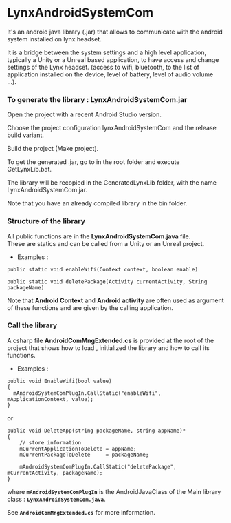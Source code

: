 # LynxAndroidSystemCom

It's an android java library (.jar) that allows to communicate with the android system installed on lynx headset.

It is a bridge between the system settings and a high level application, typically a Unity or a Unreal based application, to have
access and change settings of the Lynx headset. (access to wifi, bluetooth, to the list of application installed on the device,
level of battery, level of audio volume ...). 

### To generate the library : LynxAndroidSystemCom.jar
Open the project with a recent Android Studio version.

Choose the project configuration lynxAndroidSystemCom and the release build variant.

Build the project (Make project). 

To get the generated .jar, go to in the root folder and execute GetLynxLib.bat. 

The library will be recopied in the GeneratedLynxLib folder, with the name LynxAndroidSystemCom.jar.  

Note that you have an already compiled library in the bin folder. 

### Structure of the library
All public functions are in the **LynxAndroidSystemCom.java** file.  
These are statics and can be called from a Unity or an Unreal project.  
  
  - Examples : 

`public static void enableWifi(Context context, boolean enable)`

`public static void deletePackage(Activity currentActivity, String packageName)`

Note that **Android Context** and **Android activity** are often used as argument of these functions 
and are given by the calling application.

### Call the library
A csharp file **AndroidComMngExtended.cs** is provided at the root of the project that shows how to load , initialized the library and 
how to call its functions.  
  
  - Examples : 
  ```
public void EnableWifi(bool value)
{
    mAndroidSystemComPlugIn.CallStatic("enableWifi", mApplicationContext, value);
}
```
or 
```
public void DeleteApp(string packageName, string appName)*
{
    // store information
    mCurrentApplicationToDelete = appName;
    mCurrentPackageToDelete     = packageName;

    mAndroidSystemComPlugIn.CallStatic("deletePackage", mCurrentActivity, packageName);
}
```
where **`mAndroidSystemComPlugIn`** is the AndroidJavaClass of the Main library class : **`LynxAndroidSystemCom.java`**. 

See **`AndroidComMngExtended.cs`** for more information.

 
